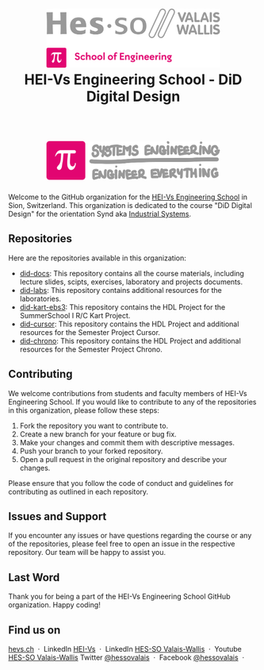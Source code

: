 <h1 align="center">
  <br>
  <img src="./../img/hei-en.png" alt="HEI-Vs Logo" width="350">
  <br>
  HEI-Vs Engineering School - DiD Digital Design
  <br>
</h1>
<h1 align="center">
  <br>
  <img src="./../img/synd-light.png" alt="Industrial Systems Logo" width="350">
  <br>
</h1>


Welcome to the GitHub organization for the [HEI-Vs Engineering School](https://hevs.ch/synd) in Sion, Switzerland. This organization is dedicated to the course "DiD Digital Design" for the orientation Synd aka [Industrial Systems](https://hevs.ch/synd).

## Repositories

Here are the repositories available in this organization:

- [did-docs](https://github.com/hei-synd-did/did-docs): This repository contains all the course materials, including lecture slides, scipts, exercises, laboratory and projects documents.
- [did-labs](https://github.com/hei-synd-did/did-labs): This repository contains additional resources for the laboratories.
- [did-kart-ebs3](https://github.com/hei-synd-did/did-kart-ebs3): This repository contains the HDL Project for the SummerSchool I R/C Kart Project.
- [did-cursor](https://github.com/hei-synd-did/did-cursor): This repository contains the HDL Project and additional resources for the Semester Project Cursor.
- [did-chrono](https://github.com/hei-synd-did/did-chrono): This repository contains the HDL Project and additional resources for the Semester Project Chrono.

## Contributing

We welcome contributions from students and faculty members of HEI-Vs Engineering School. If you would like to contribute to any of the repositories in this organization, please follow these steps:

1. Fork the repository you want to contribute to.
2. Create a new branch for your feature or bug fix.
3. Make your changes and commit them with descriptive messages.
4. Push your branch to your forked repository.
5. Open a pull request in the original repository and describe your changes.

Please ensure that you follow the code of conduct and guidelines for contributing as outlined in each repository.

## Issues and Support

If you encounter any issues or have questions regarding the course or any of the repositories, please feel free to open an issue in the respective repository. Our team will be happy to assist you.

## Last Word

Thank you for being a part of the HEI-Vs Engineering School GitHub organization. Happy coding!

## Find us on

[hevs.ch](https://www.hevs.ch/synd) &nbsp;&middot;&nbsp;
LinkedIn [HEI-Vs](https://www.linkedin.com/showcase/school-of-engineering-valais-wallis/) &nbsp;&middot;&nbsp;
LinkedIn [HES-SO Valais-Wallis](https://www.linkedin.com/groups/104343/) &nbsp;&middot;&nbsp;
Youtube [HES-SO Valais-Wallis](https://www.youtube.com/user/HESSOVS)
Twitter [@hessovalais](https://twitter.com/hessovalais) &nbsp;&middot;&nbsp;
Facebook [@hessovalais](https://www.facebook.com/hessovalais) &nbsp;&middot;&nbsp;
